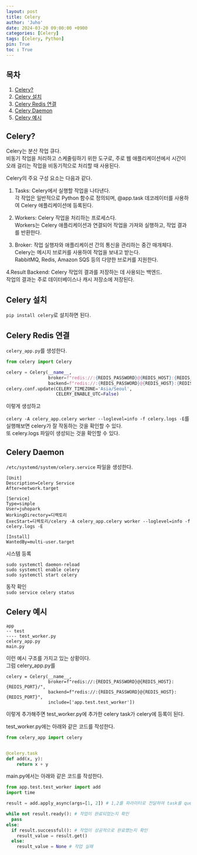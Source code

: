 ```yaml
---
layout: post
title: Celery
author: 'Juho'
date: 2024-03-20 09:00:00 +0900
categories: [Celery]
tags: [Celery, Python]
pin: True
toc : True
---
```


<style>
  th{
    font-weight: bold;
    text-align: center;
    background-color: white;
  }
  td{
    background-color: white;
  }

</style>

## 목차
1. [Celery?](#celery)
2. [Celery 설치](#celery-설치)
3. [Celery Redis 연결](#celery-redis-연결)
4. [Celery Daemon](#celery-daemon)
5. [Celery 예시](#celery-예시)

## Celery?
Celery는 분산 작업 큐다.<br/>
비동기 작업을 처리하고 스케줄링하기 위한 도구로, 주로 웹 애플리케이션에서 시간이 오래 걸리는 작업을 비동기적으로 처리할 때 사용된다.<br/>

Celery의 주요 구성 요소는 다음과 같다.
1. Tasks: Celery에서 실행할 작업을 나타낸다.<br/>
각 작업은 일반적으로 Python 함수로 정의되며, @app.task 데코레이터를 사용하여 Celery 애플리케이션에 등록된다.<br/>

2. Workers: Celery 작업을 처리하는 프로세스다.<br/>
Workers는 Celery 애플리케이션과 연결되어 작업을 가져와 실행하고, 작업 결과를 반환한다.<br/>

3. Broker: 작업 실행자와 애플리케이션 간의 통신을 관리하는 중간 매개체다.<br/>
Celery는 메시지 브로커를 사용하여 작업을 보내고 받는다.<br/>
RabbitMQ, Redis, Amazon SQS 등의 다양한 브로커를 지원한다.<br/>

4.Result Backend: Celery 작업의 결과를 저장하는 데 사용되는 백엔드.<br/>
작업의 결과는 주로 데이터베이스나 캐시 저장소에 저장된다.<br/>

## Celery 설치
`pip install celery`로 설치하면 된다.<br/>

## Celery Redis 연결
`celery_app.py`를 생성한다.<br/>

```python
from celery import Celery

celery = Celery(__name__,
                broker=f"redis://:{REDIS_PASSWORD}@{REDIS_HOST}:{REDIS_PORT}/0",
                backend=f"redis://:{REDIS_PASSWORD}@{REDIS_HOST}:{REDIS_PORT}/0")
celery.conf.update(CELERY_TIMEZONE='Asia/Seoul',
                   CELERY_ENABLE_UTC=False)           
```
이렇게 생성하고 

`celery -A celery_app.celery worker --loglevel=info -f celery.logs -E`를 실행해보면 celery가 잘 작동하는 것을 확인할 수 있다.<br/>
또 celery.logs 파일이 생성되는 것을 확인할 수 있다.<br/>

## Celery Daemon
`/etc/systemd/system/celery.service` 파일을 생성한다.<br>

```
[Unit]
Description=Celery Service
After=network.target

[Service]
Type=simple
User=juhopark
WorkingDirectory=디렉토리
ExecStart=디렉토리/celery -A celery_app.celery worker --loglevel=info -f celery.logs -E

[Install]
WantedBy=multi-user.target
```

시스템 등록<br/>
```
sudo systemctl daemon-reload
sudo systemctl enable celery
sudo systemctl start celery
```

동작 확인<br/>
`sudo service celery status`

## Celery 예시
```
app
-- test
---- test_worker.py
celery_app.py
main.py
```

이런 예시 구조를 가지고 있는 상황이다.<br/>
그럼 celery_app.py를
```
celery = Celery(__name__,
                broker=f"redis://:{REDIS_PASSWORD}@{REDIS_HOST}:{REDIS_PORT}/",
                backend=f"redis://:{REDIS_PASSWORD}@{REDIS_HOST}:{REDIS_PORT}",
                include=['app.test.test_worker'])
```
이렇게 추가해주면 test_worker.py에 추가한 celery task가 celery에 등록이 된다.<br/>

test_worker.py에는 아래와 같은 코드를 작성한다.<br/>
```python
from celery_app import celery


@celery.task
def add(x, y):
    return x + y
```

main.py에서는 아래와 같은 코드를 작성한다.<br/>
```python
from app.test.test_worker import add
import time

result = add.apply_async(args=[1, 2]) # 1,2를 파라미터로 전달하여 task를 queue에 등록

while not result.ready(): # 작업이 완료되었는지 확인
  pass
else:
  if result.successful(): # 작업이 성공적으로 완료했는지 확인
    result_value = result.get()
  else:
    result_value = None # 작업 실패
```

